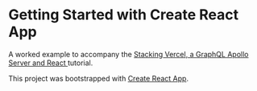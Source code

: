 # Getting Started with Create React App

A worked example to accompany the [Stacking Vercel, a GraphQL Apollo Server and React ](https://preciouschicken.com/blog/posts/vercel-apollo-server-react/) tutorial.

This project was bootstrapped with [Create React App](https://github.com/facebook/create-react-app).
